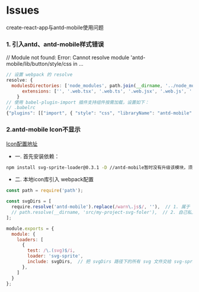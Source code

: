 # Issues
create-react-app与antd-mobile使用问题

### 1. 引入antd、antd-mobile样式错误 

// Module not found: Error: Cannot resolve module 'antd-mobile/lib/button/style/css in ...
```javaScript
// 设置 webpack 的 resolve
resolve: {
  modulesDirectories: ['node_modules', path.join(__dirname, '../node_modules')], // 可以省略这句话
      extensions: ['', '.web.tsx', '.web.ts', '.web.jsx', '.web.js', '.ts', '.tsx', '.js', '.jsx', '.json'],
    }
// 使用 babel-plugin-import 插件支持组件按需加载，设置如下：
// .babelrc
{"plugins": [["import", { "style": "css", "libraryName": "antd-mobile" }]]}
```

### 2.antd-mobile Icon不显示
[Icon配置地址](https://mobile.ant.design/components/icon#%E5%A6%82%E4%BD%95%E4%BD%BF%E7%94%A8-(WEB-%E7%89%88))
- 一. 首先安装依赖：
```bash
npm install svg-sprite-loader@0.3.1 -D //antd-mobile暂时没有升级该模块，须指定版本
```

- 二. 本地icon库引入 webpack配置 
```JavaScript
const path = require('path');

const svgDirs = [
  require.resolve('antd-mobile').replace(/warn\.js$/, ''),  // 1. 属于 antd-mobile 内置 svg 文件
  // path.resolve(__dirname, 'src/my-project-svg-foler'),  // 2. 自己私人的 svg 存放目录
];

module.exports = {
  module: {
    loaders: [
      {
        test: /\.(svg)$/i,
        loader: 'svg-sprite',
        include: svgDirs,  // 把 svgDirs 路径下的所有 svg 文件交给 svg-sprite-loader 插件处理
      },
    ]
  }
};
```

